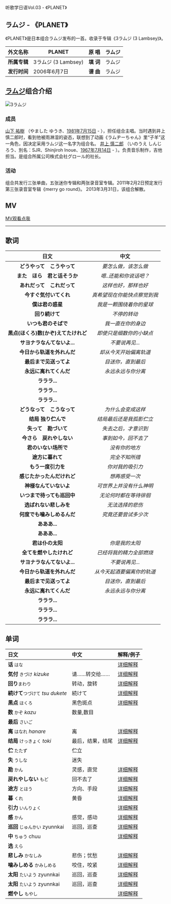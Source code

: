 听歌学日语Vol.03 - 《PLANET》

## ラムジ - 《PLANET》

《PLANET》是日本组合ラムジ发布的一首。收录于专辑《3ラムジ (3 Lambsey)》。

| 外文名称     | PLANET              | 原   唱      | ラムジ |
| ------------ | ------------------- | ------------ | ------ |
| **所属专辑** | 3ラムジ (3 Lambsey) | **填    词** | ラムジ |
| **发行时间** | 2006年6月7日        | **谱    曲** | ラムジ |

## [ラムジ](https://music.163.com/#/artist/desc?id=21196)组合介绍
![3ラムジ](http://p3.music.126.net/NwPuZKu1H0tVZrUuajbavA==/1405175861811634.jpg?param=640y300)


### 成员

[山下 祐樹](https://ja.wikipedia.org/wiki/%E5%B1%B1%E4%B8%8B%E7%A5%90%E6%A8%B9 "山下祐樹") （やました ゆうき、[1981年](https://ja.wikipedia.org/wiki/1981%E5%B9%B4 "1981年")[7月15日](https://ja.wikipedia.org/wiki/7%E6%9C%8815%E6%97%A5 "7月15日") - ），担任组合主唱。当时遇到井上慎二郎时，看到他被雨淋湿的姿态，联想到了动画《ラムヂーちゃん》里“子羊”这一角色，因决定采用ラムジ这一名字为组合名。
[井上 慎二郎](https://ja.wikipedia.org/wiki/%E4%BA%95%E4%B8%8A%E6%85%8E%E4%BA%8C%E9%83%8E "井上慎二郎") （いのうえ しんじろう、別名：SJR、Shinjiroh Inoue、[1967年](https://ja.wikipedia.org/wiki/1967%E5%B9%B4 "1967年")[7月14日](https://ja.wikipedia.org/wiki/7%E6%9C%8814%E6%97%A5 "7月14日") - ）。负责音乐制作，吉他担当。是组合所属公司株式会社グロール的社长。

### 活动

组合共发行三张单曲，五张迷你专辑和两张录音室专辑。2011年2月2日预定发行第三张录音室专辑《merry go round》。
2013年3月31日，该组合解散。

## MV
[MV观看点我](https://www.bilibili.com/video/av21142086?from=search&seid=2066983761844972209)

---
## 歌词
|                 日文                 |             中文             |
| :----------------------------------: | :--------------------------: |
|      **どうやって　こうやって**      |     *要怎么做，该怎么做*     |
|     **また　ほら　君と话そうか**     |    *嗯..还能和你说话吧？*    |
|      **あれだって　これだって**      |     *这样也好，那样也好*     |
|        **今すぐ気付いてくれ**        | *真希望现在你能快点察觉到我* |
|           **僕は君の惑星**           |   *我是一颗围绕着你的星球*   |
|            **回り続けて**            |         *不停的转动*         |
|         **いつも君のそばで**         |      *我一直在你的身边*      |
| **黒点(ほくろ)数(かぞ)えてたけれど** |   *即使只是细数你的小缺点*   |
|     **サヨナラなんてないよ...**      |       *不要说再见...*        |
|      **今日から轨道を外れんだ**      |    *却从今天开始偏离轨道*    |
|        **最后まで见送ってよ**        |      *目送你，直到最后*      |
|        **永远に离れてくんだ**        |      *永远永远与你分离*      |
|            **ラララ...**             |                              |
|            **ラララ...**             |                              |
|            **ラララ...**             |                              |
|      **どうなって　こうなって**      |      *为什么会变成这样*      |
|         **结局 独り伫んで**          |   *结局最后还是我孤影伫立*   |
|         **失って　勘づいて**         |     *失去之后，才意识到*     |
|       **今さら　戻れやしない**       |     *事到如今，回不去了*     |
|         **君のいない场所で**         |        *没有你的地方*        |
|           **途方に暮れて**           |        *完全不知所措*        |
|          **もう一度引力を**          |       *你对我的吸引力*       |
|      **感じたかったんだけれど**      |        *想再感受一次*        |
|        **神様なんていないよ**        |   *可世界上并没有什么神明*   |
|      **いつまで待っても巡回中**      |    *无论何时都在等待徘徊*    |
|        **选ばれない悲しみを**        |       *无法选择的悲伤*       |
|      **何度でも噛みしめるんだ**      |     *究竟还要尝试多少次*     |
|            **あああ...**             |                              |
|            **あああ...**             |                              |
|           **君は仆の太阳**           |        *你是我的太阳*        |
|       **全てを燃やしたけれど**       |   *已经将我的精力全部燃烧*   |
|     **サヨナラなんてないよ...**      |       *不要说再见...*        |
|      **今日から轨道を外れんだ**      |  *从今天起酒要偏离你的轨道*  |
|        **最后まで见送ってよ**        |      *目送你，直到最后*      |
|        **永远に离れてくんだ**        |      *永远永远与你分离*      |
|            **ラララ...**             |                              |
|            **ラララ...**             |                              |
|            **ラララ...**             |                              |

## 单词


| 日文                               | 中文             | 解释/例子                                                    |
| :--------------------------------- | :--------------- | ------------------------------------------------------------ |
| **话** `はな`                      |                  | [详细解释](https://dict.hjenglish.com/jp/jc/%E8%AF%9D)       |
| **気付** `きづけ` *kizuke*         | 请……转交给……     | [详细解释](https://dict.hjenglish.com/jp/jc/%E6%B0%97%E4%BB%98) |
| **回り**`まわり`                   | 转动，旋转       | [详细解释](https://dict.hjenglish.com/jp/jc/%E3%81%BE%E3%82%8F%E3%82%8A) |
| **続けて**`つづけて`  *tsu dukete* | 続けて           | [详细解释](https://dict.hjenglish.com/jp/jc/%E7%B6%9A%E3%81%91%E3%81%A6) |
| **黒点** `ほくろ`                  | 黑色斑点         | [详细解释](https://dict.hjenglish.com/jp/jc/%E3%81%BB%E3%81%8F%E3%82%8D) |
| **数**  `かぞ` *kazu*              | 数量,数目        |                                                              |
| **最后** `さいご`                  |                  |                                                              |
| **离** `はなれ` *hanare*           | 离               | [详细解释](https://dict.hjenglish.com/jp/jc/%E7%A6%BB)       |
| **结局** `けっきょく` *toki*       | 最后，结果，结尾 | [详细解释](https://dict.hjenglish.com/jp/jc/%E7%BB%93%E5%B1%80) |
| **伫** `たたず`                    | 伫立             |                                                              |
| **失** `うしな`                    | 迷失             |                                                              |
| **勘** `かん`                      | 灵感，直觉       | [详细解释](https://dict.hjenglish.com/jp/jc/%E5%8B%98)       |
| **戻れやしない** `もど`            | 回不去了         | [详细解释](https://dict.hjenglish.com/jp/jc/%E3%82%82%E3%81%A9%E3%82%8A%E3%81%B0%E3%82%93%E3%81%A1) |
| **途方** `とほう`                  | 方向、手段       | [详细解释](https://dict.hjenglish.com/jp/jc/%E9%80%94%E6%96%B9) |
| **暮** `くれ`                      | 黄昏             | [详细解释](https://dict.hjenglish.com/jp/jc/%E6%9A%AE)       |
| **引力** `いんりょく`              |                  | [详细解释](https://dict.hjenglish.com/jp/jc/%E5%BC%95%E5%8A%9B) |
| **感** `かん`                      | 感觉，感动       | [详细解释](https://dict.hjenglish.com/jp/jc/%E6%84%9F)       |
| **巡回** `じゅんかい` zyunnkai     | 巡回，巡查       | [详细解释](https://dict.hjenglish.com/jp/jc/%E5%B7%A1%E5%9B%9E) |
| **中** `ちゅう` chuu               |                  | [详细解释](https://dict.hjenglish.com/jp/jc/%E4%B8%AD)       |
| **选** `えら`                      |                  |                                                              |
| **悲しみ** `かなしみ`              | 悲伤；忧愁       | [详细解释](https://dict.hjenglish.com/jp/jc/%E6%82%B2%E3%81%97%E3%81%BF) |
| **噛みしめる** `かみしめる`        | 咬住，咬紧       | [详细解释](https://dict.hjenglish.com/jp/jc/%E5%99%9B%E3%81%BF%E3%81%97%E3%82%81%E3%82%8B) |
| **太阳** `たいよう` zyunnkai       | 巡回，巡查       | [详细解释](https://dict.hjenglish.com/jp/jc/%E5%B7%A1%E5%9B%9E) |
| **太阳** `たいよう` zyunnkai       | 巡回，巡查       | [详细解释](https://dict.hjenglish.com/jp/jc/%E5%B7%A1%E5%9B%9E) |
| **燃やし** `もやし`                |                  | [详细解释](https://dict.hjenglish.com/jp/jc/%E7%87%83%E3%82%84%E3%81%99) |

